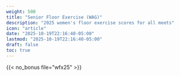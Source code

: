 ```yaml
---
weight: 500
title: "Senior Floor Exercise (WAG)"
description: "2025 women's floor exercise scores for all meets"
icon: "article"
date: "2025-10-19T22:16:40-05:00"
lastmod: "2025-10-19T22:16:40-05:00"
draft: false
toc: true
---
```


{{< no_bonus file="wfx25" >}}